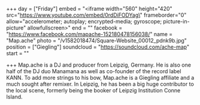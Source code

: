 +++
day = ["Friday"]
embed = "<iframe width=\"560\" height=\"420\" src=\"https://www.youtube.com/embed/0rdDiFODYag\" frameborder=\"0\" allow=\"accelerometer; autoplay; encrypted-media; gyroscope; picture-in-picture\" allowfullscreen></iframe>"
end = ""
facebook = "https://www.facebook.com/mapache-152180478156038/"
name = "Map.ache"
photo = "/v1582018474/Square-Website_00012_pdnk9b.jpg"
position = ["Giegling"]
soundcloud = "https://soundcloud.com/ache-map"
start = ""

+++
Map.ache is a DJ and producer from Leipzig, Germany. He is also one half of the DJ duo Manamana as well as co-founder of the record label KANN. To add more strings to his bow, Map.ache is a Giegling affiliate and a much sought after remixer. In Leipzig, he has been a big huge contributor to the local scene, formerly being the booker of Leipzig Institution Conne Island.